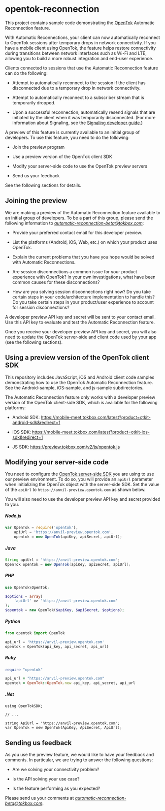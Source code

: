 opentok-reconnection
====================

This project contains sample code demonstrating the [OpenTok](https://tokbox.com/developer/)
Automatic Reconnection feature.

With Automatic Reconnections, your client can now automatically reconnect to OpenTok sessions
after temporary drops in network connectivity. If you have a mobile client using OpenTok, the
feature helps restore connectivity during transitions between network interfaces such as Wi-Fi
and LTE, allowing you to build a more robust integration and end-user experience.

Clients connected to sessions that use the Automatic Reconnection feature can do the following:

* Attempt to automatically reconnect to the session if the client has disconnected due
  to a temporary drop in network connectivity.

* Attempt to automatically reconnect to a subscriber stream that is temporarily dropped.

* Upon a successful reconnection, automatically resend signals that are initiated
  by the client when it was temporarily disconnected. (For more information about Signaling,
  see the [Signaling developer guide](https://tokbox.com/developer/guides/signaling/js/).)

A preview of this feature is currently available to an initial group of
developers. To use this feature, you need to do the following:

* Join the preview program

* Use a preview version of the OpenTok client SDK

* Modify your server-side code to use the OpenTok preview servers

* Send us your feedback

See the following sections for details.

## Joining the preview

We are making a preview of the Automatic Reconnection feature available to an initial group
of developers. To be a part of this group, please send the following information to
*automatic-reconnection-beta@tokbox.com*:

* Provide your preferred contact email for this developer preview.

* List the platforms (Android, iOS, Web, etc.) on which your product uses OpenTok.

* Explain the current problems that you have you hope would be solved with Automatic
  Reconnections.

* Are session disconnections a common issue for your product experience with OpenTok?
  In your own investigations, what have been common causes for these disconnections?

* How are you solving session disconnections right now? Do you take certain
  steps in your code/architecture implementation to handle this? Do you take
  certain steps in your product/user experience to account for session disconnections?

A developer preview API key and secret will be sent to your contact email. Use this API key
to evaluate and test the Automatic Reconnection feature. 

Once you receive your developer preview API key and secret, you will also need to update
the OpenTok server-side and client code used by your app (see the following sections).


## Using a preview version of the OpenTok client SDK

This repository includes JavaScript, iOS and Android client code samples demonstrating how
to use the OpenTok Automatic Reconnection feature. See the Android-sample, iOS-sample, and 
js-sample subdirectories.

The Automatic Reconnection feature only works with a developer preview version of the OpenTok
client-side SDK, which is available for the following platforms:

* Android SDK: https://mobile-meet.tokbox.com/latest?product=otkit-android-sdk&redirect=1

* iOS SDK: https://mobile-meet.tokbox.com/latest?product=otkit-ios-sdk&redirect=1

* JS SDK: https://preview.tokbox.com/v2/js/opentok.js


## Modifying your server-side code

You need to configure the [OpenTok server-side SDK](https://tokbox.com/developer/sdks/server/)
you are using to use our preview environment. To do so, you will provide an `apiUrl` parameter 
when initializing the OpenTok object with the server-side SDK. Set the value of the `apiUrl` 
to `https://anvil-preview.opentok.com` as shown below.

You will also need to use the developer preview API key and secret provided to you.

##### Node.js

```javascript
var OpenTok = require('opentok'),
    apiUrl = 'https://anvil-preview.opentok.com',
    opentok = new OpenTok(apiKey, apiSecret, apiUrl);
```

##### Java

```java
String apiUrl = "https://anvil-preview.opentok.com";
OpenTok opentok = new OpenTok(apiKey, apiSecret, apiUrl);
```

##### PHP

```php
use OpenTok\OpenTok;

$options = array(
    'apiUrl' => 'https://anvil-preview.opentok.com'
);
$opentok = new OpenTok($apiKey, $apiSecret, $options);
```

##### Python

```python
from opentok import OpenTok

api_url = 'https://anvil-preview.opentok.com'
opentok = OpenTok(api_key, api_secret, api_url)
```

##### Ruby

```ruby
require "opentok"

api_url = "https://anvil-preview.opentok.com"
opentok = OpenTok::OpenTok.new api_key, api_secret, api_url
```

##### .Net

```dotnet
using OpenTokSDK;

// ...

string ApiUrl = "https://anvil-preview.opentok.com";
var OpenTok = new OpenTok(ApiKey, ApiSecret, ApiUrl);
```

## Sending us feedback

As you use the preview feature, we would like to have your feedback and comments. In particular, we are trying to answer the following questions:

* Are we solving your connectivity problem?

* Is the API solving your use case?

* Is the feature performing as you expected?

Please send us your comments at *automatic-reconnection-beta@tokbox.com*.

